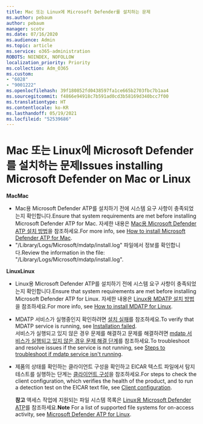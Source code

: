 ```yaml
---
title: Mac 또는 Linux에 Microsoft Defender를 설치하는 문제
ms.author: pebaum
author: pebaum
manager: scotv
ms.date: 07/16/2020
ms.audience: Admin
ms.topic: article
ms.service: o365-administration
ROBOTS: NOINDEX, NOFOLLOW
localization_priority: Priority
ms.collection: Adm_O365
ms.custom:
- "6028"
- "9001222"
ms.openlocfilehash: 39f180852fd0438597fa1ce665b2703fbc7b1aa4
ms.sourcegitcommit: f4866e94918c7b591ad0cd3b58169d340bcc7f00
ms.translationtype: HT
ms.contentlocale: ko-KR
ms.lasthandoff: 05/19/2021
ms.locfileid: "52539686"
---
```

# <a name="issues-installing-microsoft-defender-on-mac-or-linux"></a><span data-ttu-id="3cd3d-102">Mac 또는 Linux에 Microsoft Defender를 설치하는 문제</span><span class="sxs-lookup"><span data-stu-id="3cd3d-102">Issues installing Microsoft Defender on Mac or Linux</span></span>

<span data-ttu-id="3cd3d-103">**Mac**</span><span class="sxs-lookup"><span data-stu-id="3cd3d-103">**Mac**</span></span>

- <span data-ttu-id="3cd3d-104">Mac용 Microsoft Defender ATP를 설치하기 전에 시스템 요구 사항이 충족되었는지 확인합니다.</span><span class="sxs-lookup"><span data-stu-id="3cd3d-104">Ensure that system requirements are met before installing Microsoft Defender ATP for Mac.</span></span> <span data-ttu-id="3cd3d-105">자세한 내용은 [Mac용 Microsoft Defender ATP 설치 방법](/windows/security/threat-protection/microsoft-defender-atp/microsoft-defender-atp-mac#how-to-install-microsoft-defender-atp-for-mac)을 참조하세요.</span><span class="sxs-lookup"><span data-stu-id="3cd3d-105">For more info, see [How to install Microsoft Defender ATP for Mac](/windows/security/threat-protection/microsoft-defender-atp/microsoft-defender-atp-mac#how-to-install-microsoft-defender-atp-for-mac).</span></span>  
- <span data-ttu-id="3cd3d-106">"/Library/Logs/Microsoft/mdatp/install.log" 파일에서 정보를 확인합니다.</span><span class="sxs-lookup"><span data-stu-id="3cd3d-106">Review the information in the file: "/Library/Logs/Microsoft/mdatp/install.log".</span></span>

<span data-ttu-id="3cd3d-107">**Linux**</span><span class="sxs-lookup"><span data-stu-id="3cd3d-107">**Linux**</span></span>

- <span data-ttu-id="3cd3d-108">Linux용 Microsoft Defender ATP를 설치하기 전에 시스템 요구 사항이 충족되었는지 확인합니다.</span><span class="sxs-lookup"><span data-stu-id="3cd3d-108">Ensure that system requirements are met before installing Microsoft Defender ATP for Linux.</span></span> <span data-ttu-id="3cd3d-109">자세한 내용은 [Linux용 MDATP 설치 방법](/windows/security/threat-protection/microsoft-defender-atp/microsoft-defender-atp-linux#system-requirements)을 참조하세요.</span><span class="sxs-lookup"><span data-stu-id="3cd3d-109">For more info, see [How to install MDATP for Linux](/windows/security/threat-protection/microsoft-defender-atp/microsoft-defender-atp-linux#system-requirements).</span></span> 
- <span data-ttu-id="3cd3d-110">MDATP 서비스가 실행중인지 확인하려면 [설치 실패](/windows/security/threat-protection/microsoft-defender-atp/linux-support-install#installation-failed)를 참조하세요.</span><span class="sxs-lookup"><span data-stu-id="3cd3d-110">To verify that MDATP service is running, see [Installation failed](/windows/security/threat-protection/microsoft-defender-atp/linux-support-install#installation-failed).</span></span>  
    <span data-ttu-id="3cd3d-111">서비스가 실행되고 있지 않은 경우 문제를 해결하고 문제를 해결하려면 [mdatp 서비스가 실행되고 있지 않은 경우 문제 해결 단계](/windows/security/threat-protection/microsoft-defender-atp/linux-support-install#steps-to-troubleshoot-if-mdatp-service-isnt-running)를 참조하세요.</span><span class="sxs-lookup"><span data-stu-id="3cd3d-111">To troubleshoot and resolve issues if the service is not running, see [Steps to troubleshoot if mdatp service isn't running](/windows/security/threat-protection/microsoft-defender-atp/linux-support-install#steps-to-troubleshoot-if-mdatp-service-isnt-running).</span></span>
- <span data-ttu-id="3cd3d-112">제품의 상태를 확인하는 클라이언트 구성을 확인하고 EICAR 텍스트 파일에서 탐지 테스트를 실행하는 단계는 [클라이언트 구성](/windows/security/threat-protection/microsoft-defender-atp/linux-install-manually#client-configuration)을 참조하세요.</span><span class="sxs-lookup"><span data-stu-id="3cd3d-112">For steps to check the client configuration, which verifies the health of the product, and to run a detection test on the EICAR text file, see [Client configuration](/windows/security/threat-protection/microsoft-defender-atp/linux-install-manually#client-configuration).</span></span>  

    <span data-ttu-id="3cd3d-113">**참고** 액세스 작업에 지원되는 파일 시스템 목록은 [ Linux용 Microsoft Defender ATP](/windows/security/threat-protection/microsoft-defender-atp/microsoft-defender-atp-linux#system-requirements)를 참조하세요.</span><span class="sxs-lookup"><span data-stu-id="3cd3d-113">**Note** For a list of supported file systems for on-access activity, see [Microsoft Defender ATP for Linux](/windows/security/threat-protection/microsoft-defender-atp/microsoft-defender-atp-linux#system-requirements).</span></span>